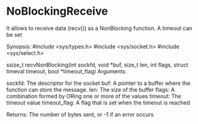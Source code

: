 # NoBlockingReceive
It allows to receive data (recv()) as a NonBlocking function. A timeout can be set

Synopsis:
#include <sys/types.h>
#include <sys/socket.h>
#include <sys/select.h>

ssize_t recvNonBlocking(int sockfd,
                        void *buf,
                        size_t len,
                        int flags,
                        struct timeval timeout,
                        bool *timeout_flag)
Arguments:

  sockfd:
    The descriptor for the socket
  buf:
    A pointer to a buffer where the function can store the message.
  len:
    The size of the buffer
  flags:
    A combination formed by ORing one or more of the values
  timeout:
    The timeout value
  timeout_flag:
    A flag that is set when the timeout is reached
  
 Returns:
    The number of bytes sent, or -1 if an error occurs

